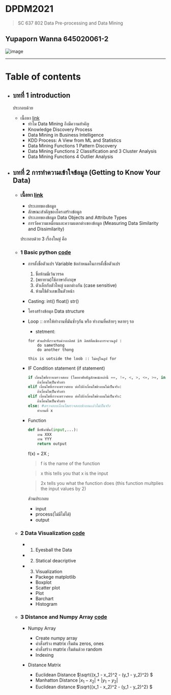 # DPDM2021
> SC 637 802 Data Pre-processing and Data Mining

## Yupaporn Wanna 645020061-2

![image](https://user-images.githubusercontent.com/54661241/125416505-19edf0cf-fca6-460f-81a3-af9d8edeccc6.png)

-------------------------------
# Table of contents

* ## บทที่ 1 introduction 
     
     ประกอบด้วย 
   
   * เนื้อหา [link](https://github.com/Peckkie/DPDM2021/blob/main/Chapter1.md)
        * ทำไม Data Mining ถึงมีความสำคัญ
        * Knowledge Discovery Process
        * Data Mining in Business Intelligence
        * KDD Process: A View from ML and Statistics
        * Data Mining Functions 1 Pattern Discovery
        * Data Mining Functions 2 Classification and 3 Cluster Analysis
        * Data Mining Functions 4 Outlier Analysis
        
* ## บทที่ 2 การทำความเข้าใจข้อมูล (Getting to Know Your Data) 
     
    
     * ### เนื้อหา [link](https://github.com/Peckkie/DPDM2021/blob/main/Chapter2.md)
        * ประเภทของข้อมูล
        * ลักษณะสำคัญของโครงสร้างข้อมูล
        * ประเภทของข้อมูล Data Objects and Attribute Types
        * การวัดความเหมือนและความแตกต่างของข้อมูล (Measuring Data Similarity and Dissimilarity)
       
       ประกอบด้วย 3 เรื่องใหญ่ คือ
       
     * ### 1 Basic python [code](https://github.com/Peckkie/DPDM2021/blob/main/Data101(Chapter2).ipynb)
 
        * การตั้งชื่อตัวแปร Variable
            ข้อกำหนดในการตั้งชื่อตัวแปร
            1. ชื่อห้ามมีเว้นวรรค
            2. (พยายาม)ใช้ภาษาอังกฤษ
            3. ตัวเล็กกับตัวใหญ่ แตกต่างกัน (case sensitive)
            4. ห้ามใช้ตัวเลขเป็นตัวหน้า
        * Casting: int() float() str()
        * โครงสร้างข้อมุล Data structure
        * Loop
            :: การให้ทำงานที่มันซ้ำๆกัน หรือ ทำงานที่คล้ายๆ หลายๆ รอ

            - stetment:

            ```
            for ตัวแปรที่เราจะรับค่าจากลิสต์ in ลิสต์ที่ตเช้องการจะวนลูป :
                do samethong
                do another thong

            this is uotside the loob :: ไม่อยู่ในลูป for 
            ```
        * IF Condition statement 
            (if statement)
            ```python
            if เงื่อนไขที่เราจะตรวจสอบ (โดยอาศัยสัญลักษณ์เหล่านี้ ==, !=, <, >, <=, >=, in, not in, is_nall() ):
                ถ้าเงื่อนไขเป็นจริงทำ
            elif เงื่อนไขที่เราจะตรวจสอบ ต่อไปถ้าเงื่อนไขข้างบนไม่เป็นจริง:
                ถ้าเงื่อนไขเป็นจริงทำ
            elif เงื่อนไขที่เราจะตรวจสอบ ต่อไปถ้าเงื่อนไขข้างบนไม่เป็นจริง:
                ถ้าเงื่อนไขเป็นจริงทำ
            else: #ตรวจสอบเงื่อนไขตรวจสอบข้างบนเเล้วไม่เป็นจริง
                ทำงานที่ x
            ```
        * Function
            ```python
            def ชื่อฟังก์ชั้น(input,...):
                งาน XXX
                งาน YYY
                return output
            ```
            f(x) = 2X ; 
            
            >f is the name of the function
           
            >x this tells you that x is the input

            >2x tells you what the function does (this function multplies the input values by 2)
            
            ส่วนประกอบ
            - input 
            - process(ไม่มีไม่ได้)
            - output


     * ### 2 Data Visualization [code](https://github.com/Peckkie/DPDM2021/blob/main/Data101(Chapter2).ipynb)
 
        * 1) Eyesball the Data
        * 2) Statical deacriptive
        * 3) Visualization
          * Packege matplotlib
          * Boxplot
          * Scatter plot
          * Plot
          * Barchart
          * Histogram

     * ### 3 Distance and Numpy Array [code](https://github.com/Peckkie/DPDM2021/blob/main/Data103_(Chapter2_distance).ipynb)
 
        * Numpy Array
         
          * Create numpy array
          * คำสั่งสร้าง matrix เริ้มต้น zeros, ones
          * คำสั่งสร้าง matrix เริ้มต้นด้วย random
          * Indexing
        
        * Distance Matrix
          * Euclidean Distance $\sqrt{(x_1 - x_2)^2 - (y_1 - y_2)^2} $
          * Manhatton Distance ${|x_1 - x_2|+|y_1 - y_2|}$
          * Euclidean distance $\sqrt{(x_1 - x_2)^2 - (y_1 - y_2)^2} $ 

          


